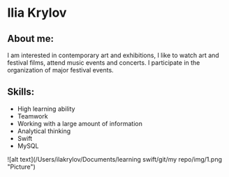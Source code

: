 # Ilia Krylov


## About me:
I am interested in contemporary art and exhibitions, I like to watch art and festival films, attend music events and concerts. I participate in the organization of major festival events.

## Skills:
* High learning ability
* Teamwork
* Working with a large amount of information
* Analytical thinking
* Swift
* MySQL


![alt text](/Users/ilakrylov/Documents/learning swift/git/my repo/img/1.png "Picture")​

